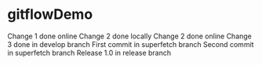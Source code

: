 # gitflowDemo
Change 1 done online
Change 2 done locally
Change 2 done online
Change 3 done in develop branch
First commit in superfetch branch
Second commit in superfetch branch
Release 1.0 in release branch

